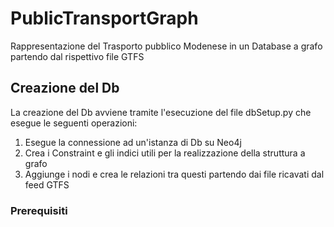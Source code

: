 # PublicTransportGraph
Rappresentazione del Trasporto pubblico Modenese in un Database a grafo partendo dal rispettivo file GTFS 

## Creazione del Db
La creazione del Db avviene tramite l'esecuzione del file dbSetup.py che esegue le seguenti operazioni:

1. Esegue la connessione ad un'istanza di Db su Neo4j
2. Crea i Constraint e gli indici utili per la realizzazione della struttura a grafo
3. Aggiunge i nodi e crea le relazioni tra questi partendo dai file ricavati dal feed GTFS

### Prerequisiti
